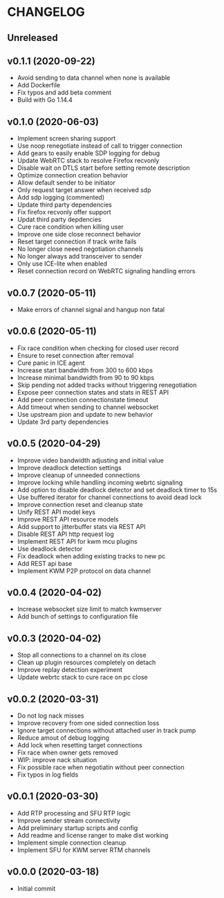 # CHANGELOG

## Unreleased



## v0.1.1 (2020-09-22)

- Avoid sending to data channel when none is available
- Add Dockerfile
- Fix typos and add beta comment
- Build with Go 1.14.4


## v0.1.0 (2020-06-03)

- Implement screen sharing support
- Use noop renegotiate instead of call to trigger connection
- Add gears to easily enable SDP logging for debug
- Update WebRTC stack to resolve Firefox recvonly
- Disable wait on DTLS start before setting remote description
- Optimize connection creation behavior
- Allow default sender to be initiator
- Only request target answer when received sdp
- Add sdp logging (commented)
- Update third party dependencies
- Fix firefox recvonly offer support
- Updat third party depdencies
- Cure race condition when killing user
- Improve one side close reconnect behavior
- Reset target connection if track write fails
- No longer close neeed negotiation channels
- No longer always add transceiver to sender
- Only use ICE-lite when enabled
- Reset connection record on WebRTC signaling handling errors


## v0.0.7 (2020-05-11)

- Make errors of channel signal and hangup non fatal


## v0.0.6 (2020-05-11)

- Fix race condition when checking for closed user record
- Ensure to reset connection after removal
- Cure panic in ICE agent
- Increase start bandwidth from 300 to 600 kbps
- Increase minimal bandwidth from 90 to 90 kbps
- Skip pending not added tracks without triggering renegotiation
- Expose peer connection states and stats in REST API
- Add peer connection connectionstate timeout
- Add timeout when sending to channel websocket
- Use upstream pion and update to new behavior
- Update 3rd party dependencies


## v0.0.5 (2020-04-29)

- Improve video bandwidth adjusting and initial value
- Improve deadlock detection settings
- Improve cleanup of unneeded connections
- Improve locking while handling incoming webrtc signaling
- Add option to disable deadlock detector and set deadlock timer to 15s
- Use buffered iterator for channel connections to avoid dead lock
- Improve connection reset and cleanup state
- Unify REST API model keys
- Improve REST API resource models
- Add support to jitterbuffer stats via REST API
- Disable REST API http request log
- Implement REST API for kwm mcu plugins
- Use deadlock detector
- Fix deadlock when adding existing tracks to new pc
- Add REST api base
- Implement KWM P2P protocol on data channel


## v0.0.4 (2020-04-02)

- Increase websocket size limit to match kwmserver
- Add bunch of settings to configuration file


## v0.0.3 (2020-04-02)

- Stop all connections to a channel on its close
- Clean up plugin resources completely on detach
- Improve replay detection experiment
- Update webrtc stack to cure race on pc close


## v0.0.2 (2020-03-31)

- Do not log nack misses
- Improve recovery from one sided connection loss
- Ignore target connections without attached user in track pump
- Reduce amout of debug logging
- Add lock when resetting target connections
- Fix race when owner gets removed
- WIP: improve nack situation
- Fix possible race when negotiatin without peer connection
- Fix typos in log fields


## v0.0.1 (2020-03-30)

- Add RTP processing and SFU RTP logic
- Improve sender stream connectivity
- Add preliminary startup scripts and config
- Add readme and license ranger to make dist working
- Implement simple connection cleanup
- Implement SFU for KWM server RTM channels


## v0.0.0 (2020-03-18)

- Initial commit

